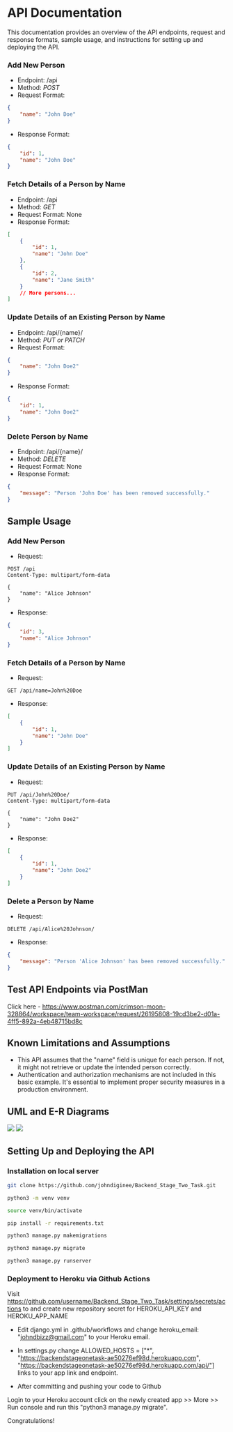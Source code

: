# API Documentation
This documentation provides an overview of the API endpoints, request and response formats, sample usage, and instructions for setting up and deploying the API.

### Add New Person
* Endpoint: /api
* Method: *POST*
* Request Format:
```json
{
    "name": "John Doe"
}
```
* Response Format:
```json
{
    "id": 1,
    "name": "John Doe"
}
```

### Fetch Details of a Person by Name
* Endpoint: /api
* Method: *GET*
* Request Format: None
* Response Format:
```json
[
    {
        "id": 1,
        "name": "John Doe"
    },
    {
        "id": 2,
        "name": "Jane Smith"
    }
    // More persons...
]

```
### Update Details of an Existing Person by Name
* Endpoint: /api/{name}/
* Method: *PUT or PATCH*
* Request Format:
```json
{
    "name": "John Doe2"
}
```
* Response Format:
```json
{
    "id": 1,
    "name": "John Doe2"
}
```
### Delete Person by Name
* Endpoint: /api/{name}/
* Method: *DELETE*
* Request Format: None
* Response Format:
```json
{
    "message": "Person 'John Doe' has been removed successfully."
}
```

## Sample Usage

### Add New Person
* Request:
```http
POST /api
Content-Type: multipart/form-data

{
    "name": "Alice Johnson"
}

```
* Response:
```json
{
    "id": 3,
    "name": "Alice Johnson"
}
```

### Fetch Details of a Person by Name
* Request:
```http
GET /api/name=John%20Doe
```
* Response:
```json
[
    {
        "id": 1,
        "name": "John Doe"
    }
]
```

### Update Details of an Existing Person by Name
* Request:
```http
PUT /api/John%20Doe/
Content-Type: multipart/form-data

{
    "name": "John Doe2"
}
```
* Response:
```json
[
    {
        "id": 1,
        "name": "John Doe2"
    }
]
```

### Delete a Person by Name
* Request:
```http
DELETE /api/Alice%20Johnson/
```
* Response:
```json
{
    "message": "Person 'Alice Johnson' has been removed successfully."
}
```

## Test API Endpoints via PostMan
Click here - https://www.postman.com/crimson-moon-328864/workspace/team-workspace/request/26195808-19cd3be2-d01a-4ff5-892a-4eb48715bd8c

## Known Limitations and Assumptions

* This API assumes that the "name" field is unique for each person. If not, it might not retrieve or update the intended person correctly.
* Authentication and authorization mechanisms are not included in this basic example. It's essential to implement proper security measures in a production environment.

## UML and E-R Diagrams
<img src="https://res.cloudinary.com/dkezlmzn1/image/upload/v1694378399/People1_spiosd.png"/>
<img src="https://res.cloudinary.com/dkezlmzn1/image/upload/v1694378546/People2_ih0taw.png"/>

## Setting Up and Deploying the API

### Installation on local server

```bash
git clone https://github.com/johndiginee/Backend_Stage_Two_Task.git
```
```bash
python3 -m venv venv
```
```bash
source venv/bin/activate
```
```bash
pip install -r requirements.txt
```
```bash
python3 manage.py makemigrations
```
```bash
python3 manage.py migrate
```
```bash
python3 manage.py runserver
```

### Deployment to Heroku via Github Actions

Visit https://github.com/username/Backend_Stage_Two_Task/settings/secrets/actions to and create new repository secret for HEROKU_API_KEY and HEROKU_APP_NAME

* Edit django.yml in .github/workflows and change heroku_email: "johndbizz@gmail.com" to your Heroku email.

* In settings.py change ALLOWED_HOSTS = ["*", "https://backendstageonetask-ae50276ef98d.herokuapp.com", "https://backendstageonetask-ae50276ef98d.herokuapp.com/api/"] links to your app link and endpoint.

* After committing and pushing your code to Github

Login to your Heroku account click on the newly created app >> More >> Run console and run this "python3 manage.py migrate".

Congratulations!